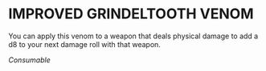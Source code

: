 # IMPROVED GRINDELTOOTH VENOM

You can apply this venom to a weapon that deals physical damage to add a d8 to your next damage roll with that weapon.

*Consumable*